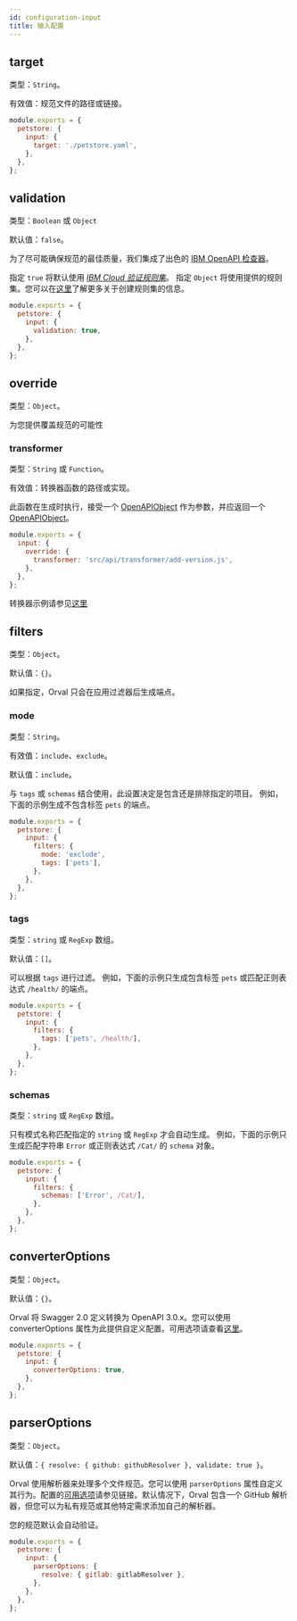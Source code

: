 ```yaml
---
id: configuration-input
title: 输入配置
---
```


## target

类型：`String`。

有效值：规范文件的路径或链接。

```js
module.exports = {
  petstore: {
    input: {
      target: './petstore.yaml',
    },
  },
};
```

## validation

类型：`Boolean` 或 `Object`

默认值：`false`。

为了尽可能确保规范的最佳质量，我们集成了出色的 <a href="https://github.com/IBM/openapi-validator" target="_blank">IBM OpenAPI 检查器</a>。

指定 `true` 将默认使用 <a href="https://github.com/IBM/openapi-validator/blob/main/docs/ibm-cloud-rules.md"><em>IBM Cloud 验证规则集</em></a>。
指定 `Object` 将使用提供的规则集。您可以在<a href="https://docs.stoplight.io/docs/spectral/aa15cdee143a1-java-script-ruleset-format">这里</a>了解更多关于创建规则集的信息。

```js
module.exports = {
  petstore: {
    input: {
      validation: true,
    },
  },
};
```

## override

类型：`Object`。

为您提供覆盖规范的可能性

### transformer

类型：`String` 或 `Function`。

有效值：转换器函数的路径或实现。

此函数在生成时执行，接受一个 <a href="https://github.com/metadevpro/openapi3-ts/blob/master/src/model/openapi30.ts#L12" target="_blank">OpenAPIObject</a> 作为参数，并应返回一个 <a href="https://github.com/metadevpro/openapi3-ts/blob/master/src/model/openapi30.ts#L12" target="_blank">OpenAPIObject</a>。

```js
module.exports = {
  input: {
    override: {
      transformer: 'src/api/transformer/add-version.js',
    },
  },
};
```

转换器示例请参见<a href="https://github.com/orval-labs/orval/blob/master/samples/basic/api/transformer/add-version.js" target="_blank">这里</a>

## filters

类型：`Object`。

默认值：`{}`。

如果指定，Orval 只会在应用过滤器后生成端点。

### mode

类型：`String`。

有效值：`include`、`exclude`。

默认值：`include`。

与 `tags` 或 `schemas` 结合使用，此设置决定是包含还是排除指定的项目。
例如，下面的示例生成不包含标签 `pets` 的端点。

```js
module.exports = {
  petstore: {
    input: {
      filters: {
        mode: 'exclude',
        tags: ['pets'],
      },
    },
  },
};
```

### tags

类型：`string` 或 `RegExp` 数组。

默认值：`[]`。

可以根据 `tags` 进行过滤。
例如，下面的示例只生成包含标签 `pets` 或匹配正则表达式 `/health/` 的端点。

```js
module.exports = {
  petstore: {
    input: {
      filters: {
        tags: ['pets', /health/],
      },
    },
  },
};
```

### schemas

类型：`string` 或 `RegExp` 数组。

只有模式名称匹配指定的 `string` 或 `RegExp` 才会自动生成。
例如，下面的示例只生成匹配字符串 `Error` 或正则表达式 `/Cat/` 的 `schema` 对象。

```js
module.exports = {
  petstore: {
    input: {
      filters: {
        schemas: ['Error', /Cat/],
      },
    },
  },
};
```

## converterOptions

类型：`Object`。

默认值：`{}`。

Orval 将 Swagger 2.0 定义转换为 OpenAPI 3.0.x。您可以使用 converterOptions 属性为此提供自定义配置。可用选项请查看[这里](https://github.com/orval-labs/orval/blob/next/src/types/swagger2openapi.d.ts#L10)。

```js
module.exports = {
  petstore: {
    input: {
      converterOptions: true,
    },
  },
};
```

## parserOptions

类型：`Object`。

默认值：`{ resolve: { github: githubResolver }, validate: true }`。

Orval 使用解析器来处理多个文件规范。您可以使用 `parserOptions` 属性自定义其行为。配置的[可用选项](https://apidevtools.com/swagger-parser/options.html)请参见链接。默认情况下，Orval 包含一个 GitHub 解析器，但您可以为私有规范或其他特定需求添加自己的解析器。

您的规范默认会自动验证。

```js
module.exports = {
  petstore: {
    input: {
      parserOptions: {
        resolve: { gitlab: gitlabResolver },
      },
    },
  },
};
```
